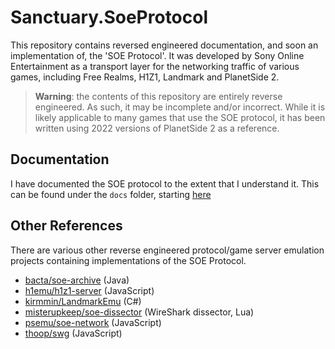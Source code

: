 # Sanctuary.SoeProtocol

This repository contains reversed engineered documentation, and soon an implementation of, the
'SOE Protocol'. It was developed by Sony Online Entertainment as a transport layer for the networking
traffic of various games, including Free Realms, H1Z1, Landmark and PlanetSide 2.

> **Warning**: the contents of this repository are entirely reverse engineered. As such, it may be
> incomplete and/or incorrect. While it is likely applicable to many games that use the SOE protocol,
> it has been written using 2022 versions of PlanetSide 2 as a reference.

## Documentation

I have documented the SOE protocol to the extent that I understand it. This can be found under the
`docs` folder, starting [here](./docs/index.md)

## Other References

There are various other reverse engineered protocol/game server emulation projects containing
implementations of the SOE Protocol.

- [bacta/soe-archive](https://github.com/bacta/soe-archive) (Java)
- [h1emu/h1z1-server](https://github.com/H1emu/h1z1-server) (JavaScript)
- [kirmmin/LandmarkEmu](https://github.com/kirmmin/LandmarkEmu) (C#)
- [misterupkeep/soe-dissector](https://github.com/misterupkeep/soe-dissector) (WireShark dissector, Lua)
- [psemu/soe-network](https://github.com/psemu/soe-network/) (JavaScript)
- [thoop/swg](https://github.com/thoop/swg) (JavaScript)